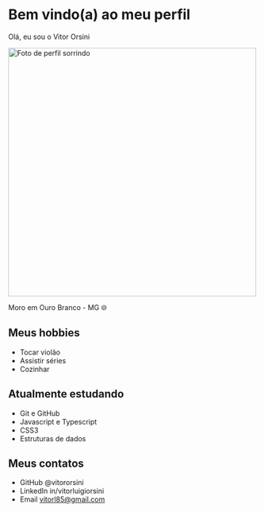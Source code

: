 # Bem vindo(a) ao meu perfil

Olá, eu sou o Vitor Orsini

<img src="https://user-images.githubusercontent.com/104171028/173201969-fb25e923-4fa5-457a-b8b2-8ddbea82257a.png" alt="Foto de perfil sorrindo" style="heigh:500px;width:500px">

Moro em Ouro Branco - MG 🌐

## Meus hobbies

- Tocar violão
- Assistir séries
- Cozinhar

## Atualmente estudando

- Git e GitHub
- Javascript e Typescript
- CSS3
- Estruturas de dados

## Meus contatos

- GitHub @vitororsini
- LinkedIn in/vitorluigiorsini
- Email vitorl85@gmail.com
